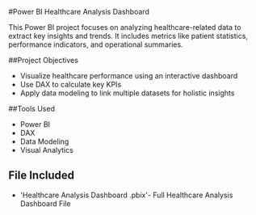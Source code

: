 #Power BI Healthcare Analysis Dashboard

This Power BI project focuses on analyzing healthcare-related data to extract key insights and trends. It includes metrics like patient statistics, performance indicators, and operational summaries.

##Project Objectives
- Visualize healthcare performance using an interactive dashboard
- Use DAX to calculate key KPIs
- Apply data modeling to link multiple datasets for holistic insights

##Tools Used
- Power BI
- DAX
- Data Modeling
- Visual Analytics

## File Included
- 'Healthcare Analysis Dashboard .pbix'- Full Healthcare Analysis Dashboard File
